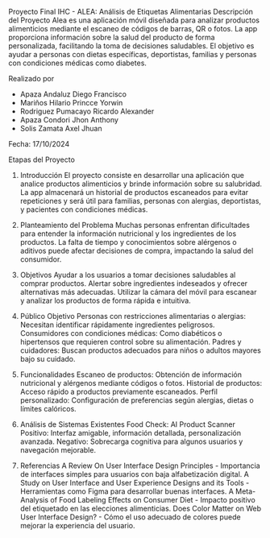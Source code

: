 Proyecto Final IHC - ALEA: Análisis de Etiquetas Alimentarias
Descripción del Proyecto
Alea es una aplicación móvil diseñada para analizar productos alimenticios mediante el escaneo de códigos de barras, QR o fotos. La app proporciona información sobre la salud del producto de forma personalizada, facilitando la toma de decisiones saludables. El objetivo es ayudar a personas con dietas específicas, deportistas, familias y personas con condiciones médicas como diabetes.

Realizado por
- Apaza Andaluz Diego Francisco
- Mariños Hilario Princce Yorwin
- Rodriguez Pumacayo Ricardo Alexander
- Apaza Condori Jhon Anthony
- Solis Zamata Axel Jhuan

Fecha: 17/10/2024

Etapas del Proyecto
1. Introducción
El proyecto consiste en desarrollar una aplicación que analice productos alimenticios y brinde información sobre su salubridad. La app almacenará un historial de productos escaneados para evitar repeticiones y será útil para familias, personas con alergias, deportistas, y pacientes con condiciones médicas.

2. Planteamiento del Problema
Muchas personas enfrentan dificultades para entender la información nutricional y los ingredientes de los productos. La falta de tiempo y conocimientos sobre alérgenos o aditivos puede afectar decisiones de compra, impactando la salud del consumidor.

3. Objetivos
Ayudar a los usuarios a tomar decisiones saludables al comprar productos.
Alertar sobre ingredientes indeseados y ofrecer alternativas más adecuadas.
Utilizar la cámara del móvil para escanear y analizar los productos de forma rápida e intuitiva.
4. Público Objetivo
Personas con restricciones alimentarias o alergias: Necesitan identificar rápidamente ingredientes peligrosos.
Consumidores con condiciones médicas: Como diabéticos o hipertensos que requieren control sobre su alimentación.
Padres y cuidadores: Buscan productos adecuados para niños o adultos mayores bajo su cuidado.
5. Funcionalidades
Escaneo de productos: Obtención de información nutricional y alérgenos mediante códigos o fotos.
Historial de productos: Acceso rápido a productos previamente escaneados.
Perfil personalizado: Configuración de preferencias según alergias, dietas o límites calóricos.
6. Análisis de Sistemas Existentes
Food Check: AI Product Scanner
Positivo: Interfaz amigable, información detallada, personalización avanzada.
Negativo: Sobrecarga cognitiva para algunos usuarios y navegación mejorable.
7. Referencias
A Review On User Interface Design Principles - Importancia de interfaces simples para usuarios con baja alfabetización digital.
A Study on User Interface and User Experience Designs and its Tools - Herramientas como Figma para desarrollar buenas interfaces.
A Meta-Analysis of Food Labeling Effects on Consumer Diet - Impacto positivo del etiquetado en las elecciones alimenticias.
Does Color Matter on Web User Interface Design? - Cómo el uso adecuado de colores puede mejorar la experiencia del usuario.
